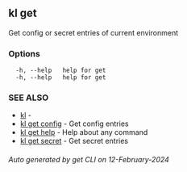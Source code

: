 ## kl get

Get config or secret entries of current environment



### Options

```
  -h, --help   help for get
  -h, --help   help for get
```

### SEE ALSO

* [kl](kl.md)  - 
* [kl get config](kl_get_config.md)  - Get config entries
* [kl get help](kl_get_help.md)  - Help about any command
* [kl get secret](kl_get_secret.md)  - Get secret entries

###### Auto generated by get CLI on 12-February-2024
